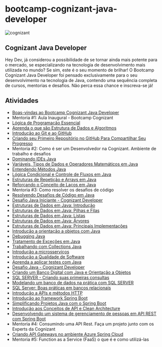 # bootcamp-cognizant-java-developer

![cognizant](https://hermes.digitalinnovation.one/tracks/a814466a-ab18-4618-8c81-ce877b95e4f7.png)

## Cognizant Java Developer
Hey Dev, já considerou a possibilidade de se tornar ainda mais potente para o mercado, se especializando na tecnologia de desenvolvimento mais utilizada no mundo? Se sim, este é o seu momento de brilhar! O Bootcamp Cognizant Java Developer foi pensado exclusivamente para o seu desenvolvimento na tecnologia de Java, contendo uma sequência completa de cursos, mentorias e desafios. Não perca essa chance e inscreva-se já!

## Atividades

 - [Boas-vindas ao Bootcamp Cognizant Java Developer](https://certificates.digitalinnovation.one/CFFCB9D6)
 - Mentoria #1: Aula Inaugural - Bootcamp Cognizant
 - [Lógica de Programação Essencial](https://certificates.digitalinnovation.one/91627F32)
 - [Aprenda o que são Estrutura de Dados e Algoritmos](https://certificates.digitalinnovation.one/7689209A)
 - [Introdução ao Git e ao GitHub](https://certificates.digitalinnovation.one/0B15C600)
 - [Criando seu Primeiro Repositório no GitHub Para Compartilhar Seu Progresso](https://certificates.digitalinnovation.one/F2C81685)
 - Mentoria #2: Como é ser um Desenvolvedor na Cognizant. Ambiente de trabalho e desafios
 - [Dominando IDEs Java](https://certificates.digitalinnovation.one/C0C8CD87)
 - [Variáveis, Tipos de Dados e Operadores Matemáticos em Java](https://certificates.digitalinnovation.one/67BCF29E)
 - [Entendendo Métodos Java](https://certificates.digitalinnovation.one/8ED67045)
 - [Lógica Condicional e Controle de Fluxos em Java](https://certificates.digitalinnovation.one/43A18E81)
 - [Estruturas de Repetição e Arrays em Java](https://certificates.digitalinnovation.one/ABCAE6DE)
 - [Reforçando o Conceito de Laços em Java](https://certificates.digitalinnovation.one/F6A857EA)
 - Mentoria #3: Como resolver os desafios de código
 - [Resolvendo Desafios de Código em Java](https://certificates.digitalinnovation.one/C56B7178)
 - [Desafio Java Iniciante - Cognizant Developer](https://github.com/abaldezjr/bootcamp-cognizant-java-developer/tree/master/java)
 - [Estruturas de Dados em Java: Introdução](https://certificates.digitalinnovation.one/C5D142F4)
 - [Estruturas de Dados em Java: Pilhas e Filas](https://certificates.digitalinnovation.one/0D35592D)
 - [Estruturas de Dados em Java: Listas](https://certificates.digitalinnovation.one/AA17B072)
 - [Estruturas de Dados em Java: Árvores](https://certificates.digitalinnovation.one/EF6C32A5)
 - [Estruturas de Dados em Java: Principais Implementações](https://certificates.digitalinnovation.one/3A78CA12)
 - [Introdução a orientação a objetos com Java](https://certificates.digitalinnovation.one/DFCC1776)
 - [Debugging Java](https://certificates.digitalinnovation.one/6EE29496)
 - [Tratamento de Exceções em Java](https://certificates.digitalinnovation.one/4713E979)
 - [Trabalhando com Collections Java](https://certificates.digitalinnovation.one/6005F8B8)
 - [Introdução a microsserviços](https://certificates.digitalinnovation.one/B02322D1)
 - [Introdução a Qualidade de Software](https://certificates.digitalinnovation.one/33DBC8ED)
 - [Aprenda a aplicar testes com Java](https://certificates.digitalinnovation.one/B0076C3E)
 - [Desafio Java - Cognizant Developer](https://github.com/abaldezjr/bootcamp-cognizant-java-developer/tree/master/java)
 - [Criando um Banco Digital com Java e Orientação a Objetos](https://certificates.digitalinnovation.one/5D817C09)
 - [SQL SERVER - Criando suas primeiras consultas](https://certificates.digitalinnovation.one/CC9D1E64)
 - [Modelando um banco de dados na prática com SQL SERVER](https://certificates.digitalinnovation.one/5D75160B)
 - [SQL Server: Boas práticas em bancos relacionais](https://certificates.digitalinnovation.one/CB92105F)
 - [Introdução a APIs e métodos HTTP](https://certificates.digitalinnovation.one/7B59E051)
 - [Introdução ao framework Spring Boot](https://certificates.digitalinnovation.one/8490780C)
 - [Simplificando Projetos Java com o Spring Boot](https://certificates.digitalinnovation.one/E22C491A)
 - [Introdução aos Conceitos de API e Clean Architecture](https://certificates.digitalinnovation.one/FDEBF05B)
 - [Desenvolvendo um sistema de gerenciamento de pessoas em API REST com Spring Boot](https://certificates.digitalinnovation.one/1AB0C643)
 - Mentoria #4: Consumindo uma API Rest. Faça um projeto junto com os Experts da Cognizant
 - [Criando API Gateways no ambiente Azure Spring Cloud](https://certificates.digitalinnovation.one/C89B609C)
 - Mentoria #5:  Function as a Service (FaaS) o que é e como utilizá-las
 

